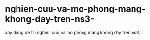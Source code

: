# nghien-cuu-va-mo-phong-mang-khong-day-tren-ns3-
xay dung de tai nghien cuu va mo phong mang khong day tren ns3
